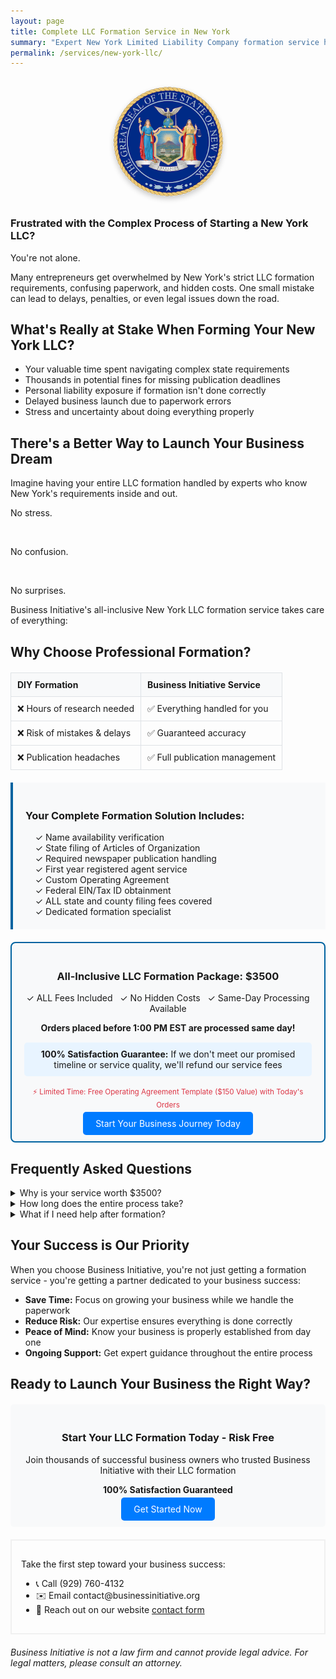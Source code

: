 ```yaml
---
layout: page
title: Complete LLC Formation Service in New York
summary: "Expert New York Limited Liability Company formation service handling everything: state filings, publication requirements, and compliance. All-inclusive package with no hidden fees."
permalink: /services/new-york-llc/
---
```


<div style="text-align: center; margin: 30px 0;">
    <a href="https://checkout.businessinitiative.org/b/9AQ6oO6eL22N8OQ6pS">
        <img src="/images/state-seals/new-york-seal.png" 
             alt="New York State Seal" 
             style="width: 175px; height: 175px;
                    border-radius: 50%;
                    box-shadow: 0 4px 8px rgba(0,0,0,0.2);"
             onmouseover="this.style.boxShadow='0 6px 12px rgba(0,0,0,0.3)'"
             onmouseout="this.style.boxShadow='0 4px 8px rgba(0,0,0,0.2)'">
    </a>
</div>

<h3><b>Frustrated with the Complex Process of Starting a New York LLC?</b></h3>

<p>You're not alone.</p>

<p>Many entrepreneurs get overwhelmed by New York's strict LLC formation requirements, confusing paperwork, and hidden costs. One small mistake can lead to delays, penalties, or even legal issues down the road.</p>

<h2>What's Really at Stake When Forming Your New York LLC?</h2>

<ul>
    <li>Your valuable time spent navigating complex state requirements</li>
    <li>Thousands in potential fines for missing publication deadlines</li>
    <li>Personal liability exposure if formation isn't done correctly</li>
    <li>Delayed business launch due to paperwork errors</li>
    <li>Stress and uncertainty about doing everything properly</li>
</ul>

<h2>There's a Better Way to Launch Your Business Dream</h2>

<p>Imagine having your entire LLC formation handled by experts who know New York's requirements inside and out.
<br>
<p>No stress.</p>
<br>
<p>No confusion.</p>
<br>
<p>No surprises.</p>

<p>Business Initiative's all-inclusive New York LLC formation service takes care of everything:</p>

<h2>Why Choose Professional Formation?</h2>
<div style="text-align: center;">
    <table style="width: 100%; border-collapse: collapse; margin: 20px auto; max-width: 800px;">
        <tr style="background-color: #f8f9fa;">
            <th style="padding: 10px; border: 1px solid #dee2e6; text-align: left;">DIY Formation</th>
            <th style="padding: 10px; border: 1px solid #dee2e6; text-align: left;">Business Initiative Service</th>
        </tr>
        <tr>
            <td style="padding: 10px; border: 1px solid #dee2e6; text-align: left;">❌ Hours of research needed</td>
            <td style="padding: 10px; border: 1px solid #dee2e6; text-align: left;">✅ Everything handled for you</td>
        </tr>
        <tr>
            <td style="padding: 10px; border: 1px solid #dee2e6; text-align: left;">❌ Risk of mistakes & delays</td>
            <td style="padding: 10px; border: 1px solid #dee2e6; text-align: left;">✅ Guaranteed accuracy</td>
        </tr>
        <tr>
            <td style="padding: 10px; border: 1px solid #dee2e6; text-align: left;">❌ Publication headaches</td>
            <td style="padding: 10px; border: 1px solid #dee2e6; text-align: left;">✅ Full publication management</td>
        </tr>
    </table>
</div>

<div style="background-color: #f8f9fa; padding: 20px; margin: 20px 0; border-left: 4px solid #0063A0;">
    <h3>Your Complete Formation Solution Includes:</h3>
    &nbsp;&nbsp;&nbsp;&nbsp;✓ Name availability verification
    <br>
    &nbsp;&nbsp;&nbsp;&nbsp;✓ State filing of Articles of Organization
    <br>
    &nbsp;&nbsp;&nbsp;&nbsp;✓ Required newspaper publication handling
    <br>
    &nbsp;&nbsp;&nbsp;&nbsp;✓ First year registered agent service
    <br>
    &nbsp;&nbsp;&nbsp;&nbsp;✓ Custom Operating Agreement
    <br>
    &nbsp;&nbsp;&nbsp;&nbsp;✓ Federal EIN/Tax ID obtainment
    <br>
    &nbsp;&nbsp;&nbsp;&nbsp;✓ ALL state and county filing fees covered
    <br>
    &nbsp;&nbsp;&nbsp;&nbsp;✓ Dedicated formation specialist
</div>

<div style="border: 2px solid #0063A0; padding: 20px; margin: 20px 0; text-align: center; background-color: #f8f9fa; border-radius: 8px;">
    <h3>All-Inclusive LLC Formation Package: $3500</h3>
    <p>✓ ALL Fees Included &nbsp; ✓ No Hidden Costs &nbsp; ✓ Same-Day Processing Available</p>
    <p><b>Orders placed before 1:00 PM EST are processed same day!</b></p>
    <div style="background-color: #e8f4ff; padding: 10px; margin: 15px 0; border-radius: 5px;">
        <p style="margin: 0;"><strong>100% Satisfaction Guarantee:</strong> If we don't meet our promised timeline or service quality, we'll refund our service fees</p>
    </div>
    <p style="color: #dc3545;"><small>⚡ Limited Time: Free Operating Agreement Template ($150 Value) with Today's Orders</small></p>
    <a href="https://checkout.businessinitiative.org/b/9AQ6oO6eL22N8OQ6pS" class="btn btn-primary" style="background-color: #007bff; color: white; padding: 10px 20px; text-decoration: none; border-radius: 5px;">Start Your Business Journey Today</a>
</div>

<h2>Frequently Asked Questions</h2>

<details class="faq-box">
    <summary>Why is your service worth $3500?</summary>
    <p>Our price includes ALL state fees (including the expensive NY publication requirement), registered agent service, and expert handling of every detail. When you factor in the time saved, potential mistakes avoided, and all included services, most clients save money compared to doing it themselves.</p>
</details>

<details class="faq-box">
    <summary>How long does the entire process take?</summary>
    <p>While the state typically takes 5-7 business days to process filings, we handle all paperwork within 24 hours. The publication requirement takes 6-8 weeks, but we manage everything so you can start operating your business immediately.</p>
</details>

<details class="faq-box">
    <summary>What if I need help after formation?</summary>
    <p>Your dedicated formation specialist remains available for questions even after your LLC is formed. Plus, you get a full year of registered agent service included.</p>
</details>

<h2>Your Success is Our Priority</h2>

<p>When you choose Business Initiative, you're not just getting a formation service - you're getting a partner dedicated to your business success:</p>

<ul>
    <li><b>Save Time:</b> Focus on growing your business while we handle the paperwork</li>
    <li><b>Reduce Risk:</b> Our expertise ensures everything is done correctly</li>
    <li><b>Peace of Mind:</b> Know your business is properly established from day one</li>
    <li><b>Ongoing Support:</b> Get expert guidance throughout the entire process</li>
</ul>

<h2>Ready to Launch Your Business the Right Way?</h2>

<div style="background-color: #f8f9fa; padding: 20px; margin: 20px 0; text-align: center; border-radius: 5px;">
    <h3>Start Your LLC Formation Today - Risk Free</h3>
    <p>Join thousands of successful business owners who trusted Business Initiative with their LLC formation</p>
    <p><strong>100% Satisfaction Guaranteed</strong></p>
    <a href="https://checkout.businessinitiative.org/b/9AQ6oO6eL22N8OQ6pS" class="btn btn-primary" style="background-color: #007bff; color: white; padding: 10px 20px; text-decoration: none; border-radius: 5px;">Get Started Now</a>
</div>

<div style="border: 2px solid #f0f0f0; padding: 15px; margin: 20px 0;">
    <p>Take the first step toward your business success:</p>
    <ul>
        <li>📞 Call (929) 760-4132</li>
        <li>✉️ Email contact@businessinitiative.org</li>
        <li>💬 Reach out on our website <a href="/contact/">contact form</a></li>
    </ul>
</div>

<p><i>Business Initiative is not a law firm and cannot provide legal advice. For legal matters, please consult an attorney.</i></p>
